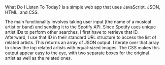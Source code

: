 What Do I Listen To Today? is a simple web app that uses JavaScript, JSON, HTML, and CSS.

The main functionality involves taking user input (the name of a musical artist or band) and sending it to the Spotify API. Since Spotify uses unique artist IDs to perform other searches, I first have to retrieve that ID. Afterward, I use that ID in their standard URL structure to access the list of related artists. This returns an array of JSON output. I iterate over that array to show the top related artists with equal-sized images. The CSS makes this output appear easy to the eye, with two separate boxes for the original artist as well as the related ones.
